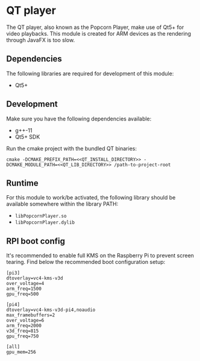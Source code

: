 # QT player

The QT player, also known as the Popcorn Player, make use of Qt5+ for
video playbacks. This module is created for ARM devices as the rendering through
JavaFX is too slow.

## Dependencies

The following libraries are required for development of this module:

- Qt5+

## Development

Make sure you have the following dependencies available:

- g++-11
- Qt5+ SDK

Run the cmake project with the bundled QT binaries:

```shell
cmake -DCMAKE_PREFIX_PATH=<<QT_INSTALL_DIRECTORY>> -DCMAKE_MODULE_PATH=<<QT_LIB_DIRECTORY>> /path-to-project-root
```

## Runtime

For this module to work/be activated, the following library should be available
somewhere within the library PATH:

- `libPopcornPlayer.so`
- `libPopcornPlayer.dylib`

## RPI boot config

It's recommended to enable full KMS on the Raspberry Pi to prevent screen tearing.
Find below the recommended boot configuration setup:

    [pi3]
    dtoverlay=vc4-kms-v3d
    over_voltage=4
    arm_freq=1500
    gpu_freq=500
    
    [pi4]
    dtoverlay=vc4-kms-v3d-pi4,noaudio
    max_framebuffers=2
    over_voltage=6
    arm_freq=2000
    v3d_freq=815
    gpu_freq=750
    
    [all]
    gpu_mem=256
